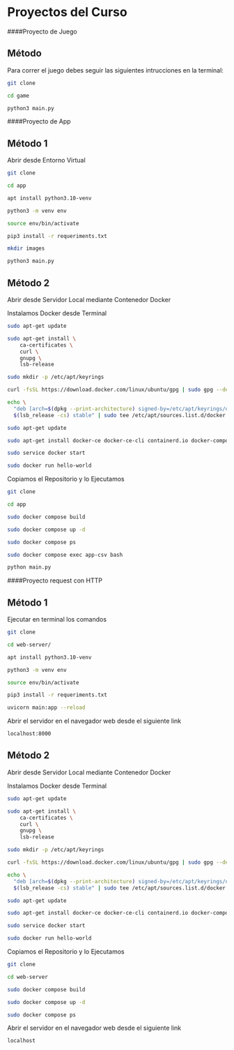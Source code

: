 # Proyectos del Curso

####Proyecto de Juego 
## Método 
Para correr el juego debes seguir las siguientes intrucciones en la terminal:

```sh
git clone

cd game

python3 main.py
```





####Proyecto de App

## Método 1
Abrir desde Entorno Virtual
```sh
git clone

cd app

apt install python3.10-venv

python3 -m venv env

source env/bin/activate

pip3 install -r requeriments.txt

mkdir images

python3 main.py
```


## Método 2
Abrir desde Servidor Local mediante Contenedor Docker

Instalamos Docker desde Terminal
```sh
sudo apt-get update

sudo apt-get install \
    ca-certificates \
    curl \
    gnupg \
    lsb-release

sudo mkdir -p /etc/apt/keyrings

curl -fsSL https://download.docker.com/linux/ubuntu/gpg | sudo gpg --dearmor -o /etc/apt/keyrings/docker.gpg

echo \
  "deb [arch=$(dpkg --print-architecture) signed-by=/etc/apt/keyrings/docker.gpg] https://download.docker.com/linux/ubuntu \
  $(lsb_release -cs) stable" | sudo tee /etc/apt/sources.list.d/docker.list > /dev/null

sudo apt-get update

sudo apt-get install docker-ce docker-ce-cli containerd.io docker-compose-plugin

sudo service docker start

sudo docker run hello-world
```

Copiamos el Repositorio y lo Ejecutamos
```sh
git clone

cd app

sudo docker compose build

sudo docker compose up -d

sudo docker compose ps

sudo docker compose exec app-csv bash

python main.py
```







####Proyecto request con HTTP
## Método 1
Ejecutar en terminal los comandos
```sh
git clone

cd web-server/

apt install python3.10-venv

python3 -m venv env

source env/bin/activate

pip3 install -r requeriments.txt

uvicorn main:app --reload
```

Abrir el servidor en el navegador web desde el siguiente link
```sh
localhost:8000
```

## Método 2

Abrir desde Servidor Local mediante Contenedor Docker

Instalamos Docker desde Terminal
```sh
sudo apt-get update

sudo apt-get install \
    ca-certificates \
    curl \
    gnupg \
    lsb-release

sudo mkdir -p /etc/apt/keyrings

curl -fsSL https://download.docker.com/linux/ubuntu/gpg | sudo gpg --dearmor -o /etc/apt/keyrings/docker.gpg

echo \
  "deb [arch=$(dpkg --print-architecture) signed-by=/etc/apt/keyrings/docker.gpg] https://download.docker.com/linux/ubuntu \
  $(lsb_release -cs) stable" | sudo tee /etc/apt/sources.list.d/docker.list > /dev/null

sudo apt-get update

sudo apt-get install docker-ce docker-ce-cli containerd.io docker-compose-plugin

sudo service docker start

sudo docker run hello-world
```

Copiamos el Repositorio y lo Ejecutamos
```sh
git clone

cd web-server

sudo docker compose build

sudo docker compose up -d

sudo docker compose ps
```


Abrir el servidor en el navegador web desde el siguiente link
```sh
localhost
```